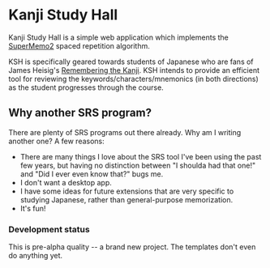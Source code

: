 # Kanji Study Hall

Kanji Study Hall is a simple web application which implements the [SuperMemo2](http://www.supermemo.com/english/ol/sm2.htm) spaced repetition algorithm.

KSH is specifically geared towards students of Japanese who are fans of James Heisig's [Remembering the Kanji](http://www.amazon.com/Remembering-Kanji-Complete-Japanese-Characters/dp/0824835921). KSH intends to provide an efficient tool for reviewing the keywords/characters/mnemonics (in both directions) as the student progresses through the course.

## Why another SRS program?

There are plenty of SRS programs out there already. Why am I writing another one? A few reasons:

* There are many things I love about the SRS tool I've been using the past few years, but having no distinction between "I shoulda had that one!" and "Did I ever even know that?" bugs me.
* I don't want a desktop app.
* I have some ideas for future extensions that are very specific to studying Japanese, rather than general-purpose memorization.
* It's fun!

### Development status
This is pre-alpha quality -- a brand new project. The templates don't even do anything yet.
